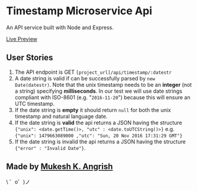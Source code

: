 Timestamp Microservice Api
=================
An API service built with Node and Express.

[Live Preview](https://timestamp-microservice-api-fcc.glitch.me)

User Stories
------------

1. The API endpoint is GET `[project_url]/api/timestamp/:datestr`
2. A date string is valid if can be successfully parsed by `new Date(datestr)`. Note that the unix timestamp needs to be an **integer** (not a string) specifying **milliseconds**. In our test we will use date strings compliant with ISO-8601 (e.g. "`2016-11-20`") because this will ensure an UTC timestamp.
3. If the date string is **empty** it should return `null` for both the unix timestamp and natural language date.
4. If the date string is **valid** the api returns a JSON having the structure `{"unix": <date.getTime()>, "utc" : <date.toUTCString()>}` e.g. `{"unix": 1479663089000 ,"utc": "Sun, 20 Nov 2016 17:31:29 GMT"}`
5. If the date string is invalid the api returns a JSON having the structure `{"error" : "Invalid Date"}`.

Made by [Mukesh K. Angrish](https://www.freecodecamp.org/mukeshangrish)
-------------------

\ ゜o゜)ノ
